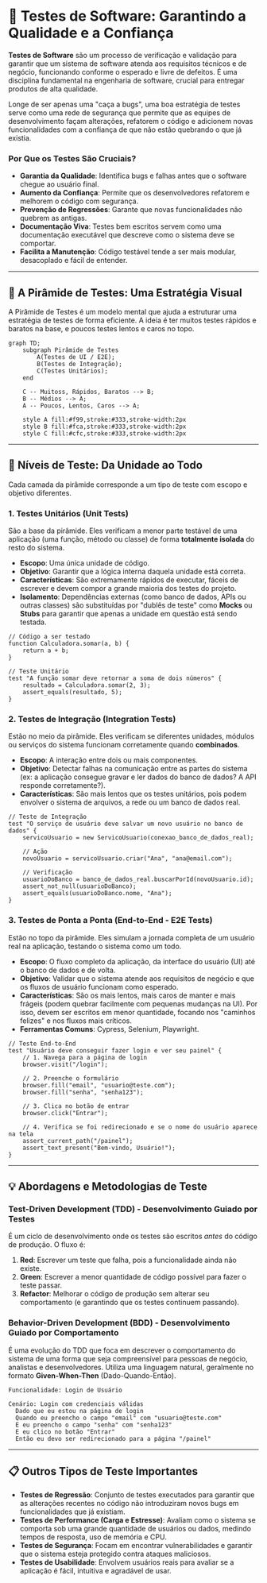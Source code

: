 # 🧪 Testes de Software: Garantindo a Qualidade e a Confiança

**Testes de Software** são um processo de verificação e validação para garantir que um sistema de software atenda aos requisitos técnicos e de negócio, funcionando conforme o esperado e livre de defeitos. É uma disciplina fundamental na engenharia de software, crucial para entregar produtos de alta qualidade.

Longe de ser apenas uma "caça a bugs", uma boa estratégia de testes serve como uma rede de segurança que permite que as equipes de desenvolvimento façam alterações, refatorem o código e adicionem novas funcionalidades com a confiança de que não estão quebrando o que já existia.

### Por Que os Testes São Cruciais?

  - **Garantia da Qualidade**: Identifica bugs e falhas antes que o software chegue ao usuário final.
  - **Aumento da Confiança**: Permite que os desenvolvedores refatorem e melhorem o código com segurança.
  - **Prevenção de Regressões**: Garante que novas funcionalidades não quebrem as antigas.
  - **Documentação Viva**: Testes bem escritos servem como uma documentação executável que descreve como o sistema deve se comportar.
  - **Facilita a Manutenção**: Código testável tende a ser mais modular, desacoplado e fácil de entender.

-----

## 🔺 A Pirâmide de Testes: Uma Estratégia Visual

A Pirâmide de Testes é um modelo mental que ajuda a estruturar uma estratégia de testes de forma eficiente. A ideia é ter muitos testes rápidos e baratos na base, e poucos testes lentos e caros no topo.

```mermaid
graph TD;
    subgraph Pirâmide de Testes
        A(Testes de UI / E2E);
        B(Testes de Integração);
        C(Testes Unitários);
    end

    C -- Muitoss, Rápidos, Baratos --> B;
    B -- Médios --> A;
    A -- Poucos, Lentos, Caros --> A;

    style A fill:#f99,stroke:#333,stroke-width:2px
    style B fill:#fca,stroke:#333,stroke-width:2px
    style C fill:#cfc,stroke:#333,stroke-width:2px
```

-----

## 🔬 Níveis de Teste: Da Unidade ao Todo

Cada camada da pirâmide corresponde a um tipo de teste com escopo e objetivo diferentes.

### 1\. Testes Unitários (Unit Tests)

São a base da pirâmide. Eles verificam a menor parte testável de uma aplicação (uma função, método ou classe) de forma **totalmente isolada** do resto do sistema.

  - **Escopo**: Uma única unidade de código.
  - **Objetivo**: Garantir que a lógica interna daquela unidade está correta.
  - **Características**: São extremamente rápidos de executar, fáceis de escrever e devem compor a grande maioria dos testes do projeto.
  - **Isolamento**: Dependências externas (como banco de dados, APIs ou outras classes) são substituídas por "dublês de teste" como **Mocks** ou **Stubs** para garantir que apenas a unidade em questão está sendo testada.

<!-- end list -->

```pseudocode
// Código a ser testado
function Calculadora.somar(a, b) {
    return a + b;
}

// Teste Unitário
test "A função somar deve retornar a soma de dois números" {
    resultado = Calculadora.somar(2, 3);
    assert_equals(resultado, 5);
}
```

### 2\. Testes de Integração (Integration Tests)

Estão no meio da pirâmide. Eles verificam se diferentes unidades, módulos ou serviços do sistema funcionam corretamente quando **combinados**.

  - **Escopo**: A interação entre dois ou mais componentes.
  - **Objetivo**: Detectar falhas na comunicação entre as partes do sistema (ex: a aplicação consegue gravar e ler dados do banco de dados? A API responde corretamente?).
  - **Características**: São mais lentos que os testes unitários, pois podem envolver o sistema de arquivos, a rede ou um banco de dados real.

<!-- end list -->

```pseudocode
// Teste de Integração
test "O serviço de usuário deve salvar um novo usuário no banco de dados" {
    servicoUsuario = new ServicoUsuario(conexao_banco_de_dados_real);
    
    // Ação
    novoUsuario = servicoUsuario.criar("Ana", "ana@email.com");
    
    // Verificação
    usuarioDoBanco = banco_de_dados_real.buscarPorId(novoUsuario.id);
    assert_not_null(usuarioDoBanco);
    assert_equals(usuarioDoBanco.nome, "Ana");
}
```

### 3\. Testes de Ponta a Ponta (End-to-End - E2E Tests)

Estão no topo da pirâmide. Eles simulam a jornada completa de um usuário real na aplicação, testando o sistema como um todo.

  - **Escopo**: O fluxo completo da aplicação, da interface do usuário (UI) até o banco de dados e de volta.
  - **Objetivo**: Validar que o sistema atende aos requisitos de negócio e que os fluxos de usuário funcionam como esperado.
  - **Características**: São os mais lentos, mais caros de manter e mais frágeis (podem quebrar facilmente com pequenas mudanças na UI). Por isso, devem ser escritos em menor quantidade, focando nos "caminhos felizes" e nos fluxos mais críticos.
  - **Ferramentas Comuns**: Cypress, Selenium, Playwright.

<!-- end list -->

```pseudocode
// Teste End-to-End
test "Usuário deve conseguir fazer login e ver seu painel" {
    // 1. Navega para a página de login
    browser.visit("/login");

    // 2. Preenche o formulário
    browser.fill("email", "usuario@teste.com");
    browser.fill("senha", "senha123");

    // 3. Clica no botão de entrar
    browser.click("Entrar");

    // 4. Verifica se foi redirecionado e se o nome do usuário aparece na tela
    assert_current_path("/painel");
    assert_text_present("Bem-vindo, Usuário!");
}
```

-----

## 💡 Abordagens e Metodologias de Teste

### Test-Driven Development (TDD) - Desenvolvimento Guiado por Testes

É um ciclo de desenvolvimento onde os testes são escritos *antes* do código de produção. O fluxo é:

1.  **Red**: Escrever um teste que falha, pois a funcionalidade ainda não existe.
2.  **Green**: Escrever a menor quantidade de código possível para fazer o teste passar.
3.  **Refactor**: Melhorar o código de produção sem alterar seu comportamento (e garantindo que os testes continuem passando).

### Behavior-Driven Development (BDD) - Desenvolvimento Guiado por Comportamento

É uma evolução do TDD que foca em descrever o comportamento do sistema de uma forma que seja compreensível para pessoas de negócio, analistas e desenvolvedores. Utiliza uma linguagem natural, geralmente no formato **Given-When-Then** (Dado-Quando-Então).

```gherkin
Funcionalidade: Login de Usuário

Cenário: Login com credenciais válidas
  Dado que eu estou na página de login
  Quando eu preencho o campo "email" com "usuario@teste.com"
  E eu preencho o campo "senha" com "senha123"
  E eu clico no botão "Entrar"
  Então eu devo ser redirecionado para a página "/painel"
```

-----

## 📋 Outros Tipos de Teste Importantes

  - **Testes de Regressão**: Conjunto de testes executados para garantir que as alterações recentes no código não introduziram novos bugs em funcionalidades que já existiam.
  - **Testes de Performance (Carga e Estresse)**: Avaliam como o sistema se comporta sob uma grande quantidade de usuários ou dados, medindo tempos de resposta, uso de memória e CPU.
  - **Testes de Segurança**: Focam em encontrar vulnerabilidades e garantir que o sistema esteja protegido contra ataques maliciosos.
  - **Testes de Usabilidade**: Envolvem usuários reais para avaliar se a aplicação é fácil, intuitiva e agradável de usar.